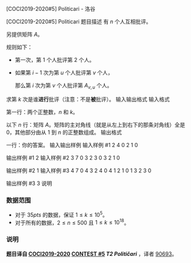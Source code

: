 



[COCI2019-2020#5] Politicari - 洛谷














[COCI2019-2020#5] Politicari
题目描述
有 $n$ 个人互相批评。

另提供矩阵 $A$。

规则如下：

- 第一次，第 $1$ 个人批评第 $2$ 个人。

- 如果第 $i-1$ 次为第 $u$ 个人批评第 $v$ 个人，

	那么第 $i$ 次为第 $v$ 个人批评第 $A_{v,u}$ 个人。

求第 $k$ 次是谁**进行**批评（注意：不是**被**批评）。
输入输出格式
输入格式

第一行：两个正整数，$n$ 和 $k$。

以下 $n$ 行：矩阵 $A$。矩阵的主对角线（就是从左上到右下的那条对角线）全是 $0$，其他部分由从 $1$ 到 $n$ 的正整数组成。
输出格式

一行：你的答案。
输入输出样例
输入样例 #1
2 4
0 2
1 0

输出样例 #1
2
输入样例 #2
3 7
0 3 2
3 0 3
2 1 0

输出样例 #2
1
输入样例 #3
4 7
0 4 3 2
4 0 4 1
2 1 0 1
3 2 3 0

输出样例 #3
3
说明
### 数据范围

- 对于 $35 pts$ 的数据，保证 $1\leq k\leq 10^5$。
- 对于所有的数据，$2\leq n\leq 500$ 且 $1\leq k\leq 10^{18}$。

### 说明

**题目译自 [COCI2019-2020](https://hsin.hr/coci/archive/2019_2020/) [CONTEST #5](https://hsin.hr/coci/archive/2019_2020/contest5_tasks.pdf)  _T2 Političari_** ，译者 [90693](/user/90693)。






